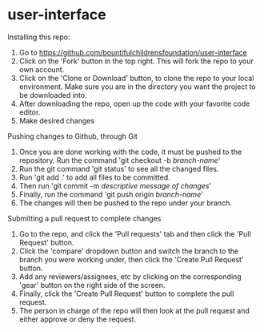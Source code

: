 # user-interface

Installing this repo:

1) Go to https://github.com/bountifulchildrensfoundation/user-interface
2) Click on the 'Fork' button in the top right. This will fork the repo to your own account.
3) Click on the 'Clone or Download' button, to clone the repo to your local environment. Make sure you are in the directory you want the project to be downloaded into. 
4) After downloading the repo, open up the code with your favorite code editor. 
5) Make desired changes

Pushing changes to Github, through Git

1) Once you are done working with the code, it must be pushed to the repository. Run the command 'git checkout -b *branch-name*'
2) Run the git command 'git status' to see all the changed files. 
2) Run 'git add .' to add all files to be committed. 
3) Then run 'git commit -m *descriptive message of changes*'
4) Finally, run the command 'git push origin *branch-name*'
5) The changes will then be pushed to the repo under your branch.

Submitting a pull request to complete changes

1) Go to the repo, and click the 'Pull requests' tab and then click the 'Pull Request' button.
2) Click the 'compare' dropdown button and switch the branch to the branch you were working under, then click the 'Create Pull Request' button.
3) Add any reviewers/assignees, etc by clicking on the corresponding 'gear' button on the right side of the screen. 
4) Finally, click the 'Create Pull Request' button to complete the pull request. 
5) The person in charge of the repo will then look at the pull request and either approve or deny the request. 
